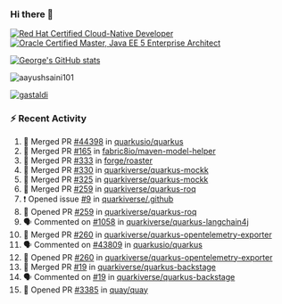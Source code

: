 ### Hi there 👋

<!--START_SECTION:badges-->
[![Red Hat Certified Cloud-Native Developer](https://images.credly.com/size/110x110/images/12ef4e4e-3d8d-4caf-9ab1-858c5bcb9619/image.png)](http://www.credly.com/badges/b6402e31-0894-48e6-b488-e2e551dcc809 "Red Hat Certified Cloud-Native Developer")
[![Oracle Certified Master, Java EE 5 Enterprise Architect](https://images.credly.com/size/110x110/images/1fa3549c-674c-4779-b3d6-d7d64eac2c23/Oracle-Certification-badge_OC-Master.png)](http://www.credly.com/badges/2565574e-b81d-410e-ab7d-24666ddcbe00 "Oracle Certified Master, Java EE 5 Enterprise Architect")
<!--END_SECTION:badges-->

[![George's GitHub stats](https://github-readme-stats.vercel.app/api?username=gastaldi&show=reviews,prs_merged&hide=contribs,prs&theme=transparent&show_icons=true)](https://github.com/anuraghazra/github-readme-stats)

<p align="left"> <img src="https://komarev.com/ghpvc/?username=gastaldi&label=Profile%20views&color=0e75b6&style=for-the-badge" alt="aayushsaini101" /> </p>

<p align="left"> <a href="https://github.com/ryo-ma/github-profile-trophy"><img src="https://github-profile-trophy.vercel.app/?username=gastaldi" alt="gastaldi" /></a> </p>

### :zap: Recent Activity

<!--START_SECTION:activity-->
1. 🎉 Merged PR [#44398](https://github.com/quarkusio/quarkus/pull/44398) in [quarkusio/quarkus](https://github.com/quarkusio/quarkus)
2. 🎉 Merged PR [#165](https://github.com/fabric8io/maven-model-helper/pull/165) in [fabric8io/maven-model-helper](https://github.com/fabric8io/maven-model-helper)
3. 🎉 Merged PR [#333](https://github.com/forge/roaster/pull/333) in [forge/roaster](https://github.com/forge/roaster)
4. 🎉 Merged PR [#330](https://github.com/quarkiverse/quarkus-mockk/pull/330) in [quarkiverse/quarkus-mockk](https://github.com/quarkiverse/quarkus-mockk)
5. 🎉 Merged PR [#325](https://github.com/quarkiverse/quarkus-mockk/pull/325) in [quarkiverse/quarkus-mockk](https://github.com/quarkiverse/quarkus-mockk)
6. 🎉 Merged PR [#259](https://github.com/quarkiverse/quarkus-roq/pull/259) in [quarkiverse/quarkus-roq](https://github.com/quarkiverse/quarkus-roq)
7. ❗ Opened issue [#9](https://github.com/quarkiverse/.github/issues/9) in [quarkiverse/.github](https://github.com/quarkiverse/.github)
8. 💪 Opened PR [#259](https://github.com/quarkiverse/quarkus-roq/pull/259) in [quarkiverse/quarkus-roq](https://github.com/quarkiverse/quarkus-roq)
9. 🗣 Commented on [#1058](https://github.com/quarkiverse/quarkus-langchain4j/pull/1058#issuecomment-2462703653) in [quarkiverse/quarkus-langchain4j](https://github.com/quarkiverse/quarkus-langchain4j)
10. 🎉 Merged PR [#260](https://github.com/quarkiverse/quarkus-opentelemetry-exporter/pull/260) in [quarkiverse/quarkus-opentelemetry-exporter](https://github.com/quarkiverse/quarkus-opentelemetry-exporter)
11. 🗣 Commented on [#43809](https://github.com/quarkusio/quarkus/pull/43809#issuecomment-2462675363) in [quarkusio/quarkus](https://github.com/quarkusio/quarkus)
12. 💪 Opened PR [#260](https://github.com/quarkiverse/quarkus-opentelemetry-exporter/pull/260) in [quarkiverse/quarkus-opentelemetry-exporter](https://github.com/quarkiverse/quarkus-opentelemetry-exporter)
13. 🎉 Merged PR [#19](https://github.com/quarkiverse/quarkus-backstage/pull/19) in [quarkiverse/quarkus-backstage](https://github.com/quarkiverse/quarkus-backstage)
14. 🗣 Commented on [#19](https://github.com/quarkiverse/quarkus-backstage/pull/19#issuecomment-2462606583) in [quarkiverse/quarkus-backstage](https://github.com/quarkiverse/quarkus-backstage)
15. 💪 Opened PR [#3385](https://github.com/quay/quay/pull/3385) in [quay/quay](https://github.com/quay/quay)
<!--END_SECTION:activity-->
